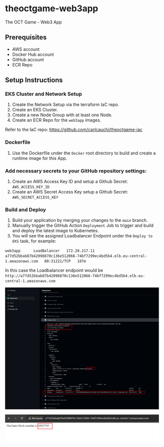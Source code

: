 # theoctgame-web3app
The OCT Game - Web3 App

## Prerequisites

- AWS account
- Docker Hub account
- GitHub account
- ECR Repo

## Setup Instructions

### EKS Cluster and Network Setup

1. Create the Network Setup via the terraform IaC repo.
2. Create an EKS Cluster.
3. Create a new Node Group with at least one Node.
4. Create an ECR Repo for the `web3app` images.

Refer to the IaC repo: https://github.com/carlcauchi/theoctgame-iac

### Dockerfile

1. Use the Dockerfile under the `Docker` root directory to build and create a runtime image for this App.

### Add necessary secrets to your GitHub repository settings:

1. Create an AWS Access Key ID and setup a Github Secret: `AWS_ACCESS_KEY_ID`
2. Create an AWS Secret Access Key setup a Github Secret: `AWS_SECRET_ACCESS_KEY`

### Build and Deploy

1. Build your application by merging your changes to the `main` branch.
2. Manually trigger the GitHub Action `Deployment` Job to trigger and build and deploy the latest image to Kubernetes.
3. You will see the assigned Loadbalancer Endpoint under the `Deploy to EKS` task, for example:

`web3app      LoadBalancer   172.20.217.11   a77d52bbab87b42098870c136e512066-74bf7299ec4bd5b4.elb.eu-central-1.amazonaws.com   80:31221/TCP   107m`

   In this case the Loadbalancer endpoint would be `http://a77d52bbab87b42098870c136e512066-74bf7299ec4bd5b4.elb.eu-central-1.amazonaws.com`

![Deployment Process](image.png)

![Application Running](image-1.png)
